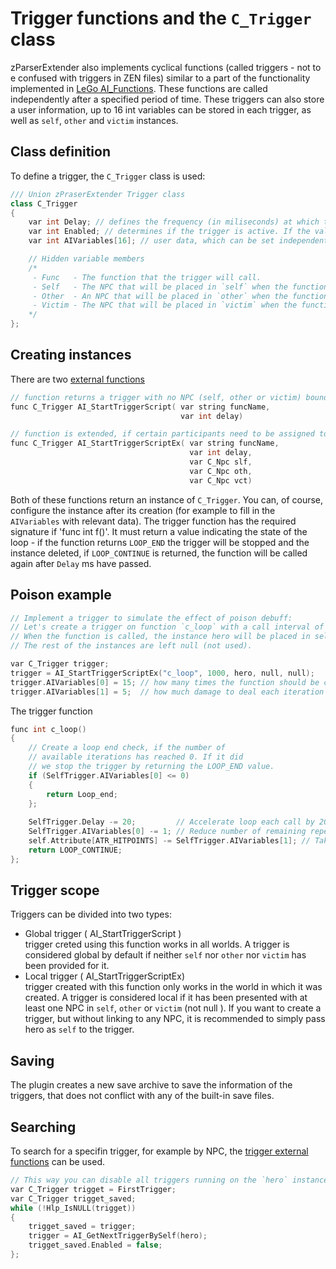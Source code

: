 # Trigger functions and the `C_Trigger` class
zParserExtender also implements cyclical functions (called triggers - not to e confused with triggers in ZEN files) similar to a part of the functionality implemented in [LeGo AI_Functions](../../../../notready.md). These functions are called independently after a specified period of time. These triggers can also store a user information, up to 16 int variables can be stored in each trigger, as well as `self`, `other` and `victim` instances.

## Class definition
To define a trigger, the `C_Trigger` class is used:

```c++
/// Union zPraserExtender Trigger class
class C_Trigger
{
    var int Delay; // defines the frequency (in miliseconds) at which the function will be called.
    var int Enabled; // determines if the trigger is active. If the value is equal to zero, the trigger is destroyed.
    var int AIVariables[16]; // user data, which can be set independently when creating trigger (yes, you can write there absolutely everything you want).

    // Hidden variable members
    /*
     - Func   - The function that the trigger will call.
     - Self   - The NPC that will be placed in `self` when the function is called.
     - Other  - An NPC that will be placed in `other` when the function is called.
     - Victim - The NPC that will be placed in `victim` when the function is called.
    */
};
```

## Creating instances
There are two [external functions](externals.md#ai-functions-for-working-with-ai)

```c++
// function returns a trigger with no NPC (self, other or victim) bound to it
func C_Trigger AI_StartTriggerScript( var string funcName,
                                      var int delay)

// function is extended, if certain participants need to be assigned to it
func C_Trigger AI_StartTriggerScriptEx( var string funcName,
                                        var int delay,
                                        var C_Npc slf,
                                        var C_Npc oth,
                                        var C_Npc vct) 
```

Both of these functions return an instance of `C_Trigger`. You can, of course, configure the instance after its creation (for example to fill in the `AIVariables` with relevant data). The trigger function has the required signature if 'func int f()'. It must return a value indicating the state of the loop - if the function returns `LOOP_END` the trigger will be stopped and the instance deleted, if `LOOP_CONTINUE` is returned, the function will be called again after `Delay` ms have passed.

## Poison example

```c++
// Implement a trigger to simulate the effect of poison debuff:
// Let's create a trigger on function `c_loop` with a call interval of 1 second.
// When the function is called, the instance hero will be placed in self (although it can be any other NPC if desired).
// The rest of the instances are left null (not used).

var C_Trigger trigger;
trigger = AI_StartTriggerScriptEx("c_loop", 1000, hero, null, null);
trigger.AIVariables[0] = 15; // how many times the function should be called
trigger.AIVariables[1] = 5;  // how much damage to deal each iteration
```

The trigger function

```c++
func int c_loop()
{
    // Create a loop end check, if the number of
    // available iterations has reached 0. If it did
    // we stop the trigger by returning the LOOP_END value.
    if (SelfTrigger.AIVariables[0] <= 0)
    {
        return Loop_end;
    };
    
    SelfTrigger.Delay -= 20;         // Accelerate loop each call by 20 ms
    SelfTrigger.AIVariables[0] -= 1; // Reduce number of remaining repeats
    self.Attribute[ATR_HITPOINTS] -= SelfTrigger.AIVariables[1]; // Take health from self
    return LOOP_CONTINUE;
};
```
## Trigger scope

Triggers can be divided into two types:

- Global trigger ( AI_StartTriggerScript )</br>
trigger creted using this function works in all worlds. A trigger is considered global by default if neither `self` nor `other` nor `victim` has been provided for it.
- Local trigger ( AI_StartTriggerScriptEx)</br>
trigger created with this function only works in the world in which it was created. A trigger is considered local if it has been presented with at least one NPC in `self`, `other` or `victim` (not null ). If you want to create a trigger, but without linking to any NPC, it is recommended to simply pass hero as `self` to the trigger.

## Saving
The plugin creates a new save archive to save the information of the triggers, that does not conflict with any of the built-in save files.

## Searching
To search for a specifin trigger, for example by NPC, the [trigger external functions](externals.md#ai-functions-for-working-with-ai) can be used.

```c++
// This way you can disable all triggers running on the `hero` instance
var C_Trigger trigget = FirstTrigger;
var C_Trigger trigget_saved;
while (!Hlp_IsNULL(trigget))
{
    trigget_saved = trigger;
    trigger = AI_GetNextTriggerBySelf(hero);
    trigget_saved.Enabled = false;
};
```
